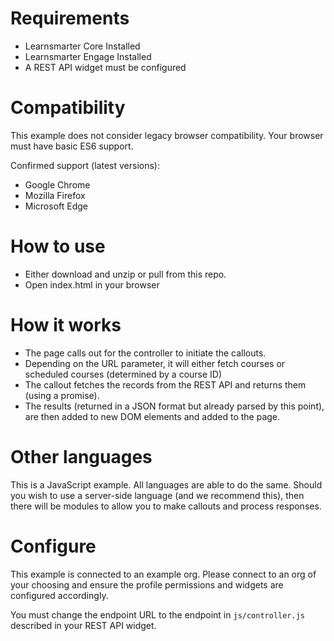 # Requirements
- Learnsmarter Core Installed
- Learnsmarter Engage Installed
- A REST API widget must be configured

# Compatibility
This example does not consider legacy browser compatibility. Your browser must have basic ES6 support.

Confirmed support (latest versions):
- Google Chrome
- Mozilla Firefox
- Microsoft Edge

# How to use
- Either download and unzip or pull from this repo.
- Open index.html in your browser

# How it works
- The page calls out for the controller to initiate the callouts.
- Depending on the URL parameter, it will either fetch courses or scheduled courses (determined by a course ID)
- The callout fetches the records from the REST API and returns them (using a promise).
- The results (returned in a JSON format but already parsed by this point), are then added to new DOM elements and added to the page.

# Other languages
This is a JavaScript example. All languages are able to do the same. Should you wish to use a server-side language (and we recommend this), then there will be modules to allow you to make callouts and process responses.

# Configure
This example is connected to an example org. Please connect to an org of your choosing and ensure the profile permissions and widgets are configured accordingly.

You must change the endpoint URL to the endpoint in `js/controller.js` described in your REST API widget.

